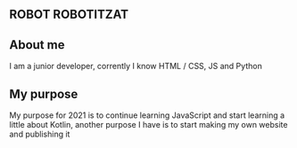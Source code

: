 ## ROBOT ROBOTITZAT
## About me
I am a junior developer, corrently I know HTML / CSS, JS and Python
## My purpose
My purpose for 2021 is to continue learning JavaScript and start learning a little about Kotlin, another purpose I have is to start making my own website and publishing it